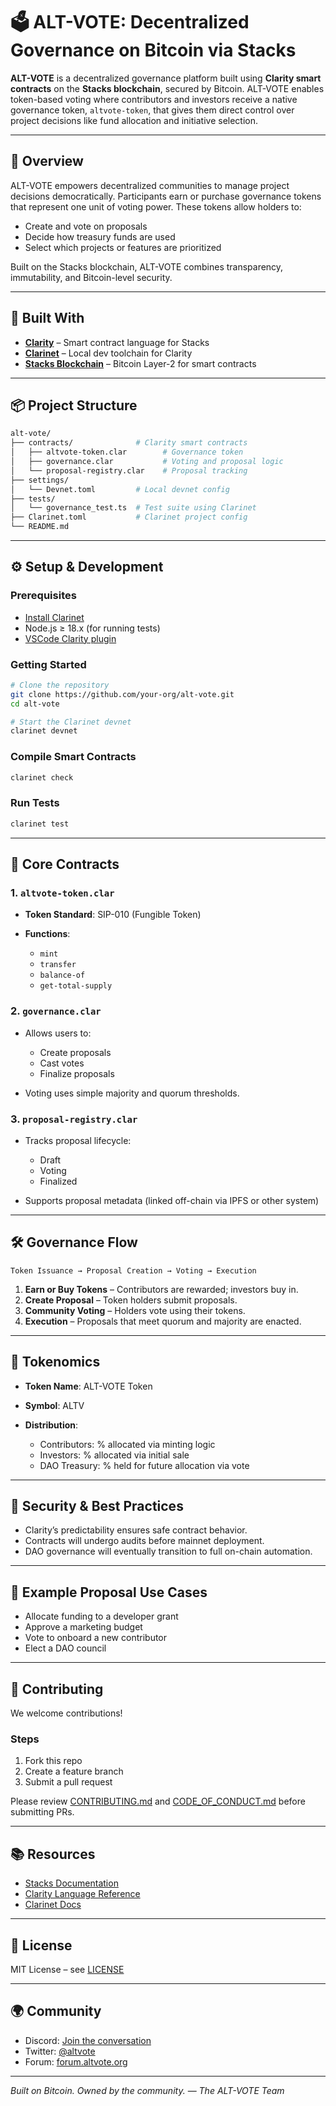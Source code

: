 # 🗳️ ALT-VOTE: Decentralized Governance on Bitcoin via Stacks

**ALT-VOTE** is a decentralized governance platform built using **Clarity smart contracts** on the **Stacks blockchain**, secured by Bitcoin. ALT-VOTE enables token-based voting where contributors and investors receive a native governance token, `altvote-token`, that gives them direct control over project decisions like fund allocation and initiative selection.

---

## 📘 Overview

ALT-VOTE empowers decentralized communities to manage project decisions democratically. Participants earn or purchase governance tokens that represent one unit of voting power. These tokens allow holders to:

* Create and vote on proposals
* Decide how treasury funds are used
* Select which projects or features are prioritized

Built on the Stacks blockchain, ALT-VOTE combines transparency, immutability, and Bitcoin-level security.

---

## 🧱 Built With

* **[Clarity](https://docs.stacks.co/docs/clarity-overview)** – Smart contract language for Stacks
* **[Clarinet](https://github.com/hirosystems/clarinet)** – Local dev toolchain for Clarity
* **[Stacks Blockchain](https://stacks.co/)** – Bitcoin Layer-2 for smart contracts

---

## 📦 Project Structure

```bash
alt-vote/
├── contracts/              # Clarity smart contracts
│   ├── altvote-token.clar        # Governance token
│   ├── governance.clar           # Voting and proposal logic
│   └── proposal-registry.clar    # Proposal tracking
├── settings/
│   └── Devnet.toml         # Local devnet config
├── tests/
│   └── governance_test.ts  # Test suite using Clarinet
├── Clarinet.toml           # Clarinet project config
└── README.md
```

---

## ⚙️ Setup & Development

### Prerequisites

* [Install Clarinet](https://docs.hiro.so/clarinet/getting-started/installation)
* Node.js ≥ 18.x (for running tests)
* [VSCode Clarity plugin](https://marketplace.visualstudio.com/items?itemName=hirosystems.clarity)

### Getting Started

```bash
# Clone the repository
git clone https://github.com/your-org/alt-vote.git
cd alt-vote

# Start the Clarinet devnet
clarinet devnet
```

### Compile Smart Contracts

```bash
clarinet check
```

### Run Tests

```bash
clarinet test
```

---

## 🧩 Core Contracts

### 1. `altvote-token.clar`

* **Token Standard**: SIP-010 (Fungible Token)
* **Functions**:

  * `mint`
  * `transfer`
  * `balance-of`
  * `get-total-supply`

### 2. `governance.clar`

* Allows users to:

  * Create proposals
  * Cast votes
  * Finalize proposals
* Voting uses simple majority and quorum thresholds.

### 3. `proposal-registry.clar`

* Tracks proposal lifecycle:

  * Draft
  * Voting
  * Finalized
* Supports proposal metadata (linked off-chain via IPFS or other system)

---

## 🛠 Governance Flow

```plaintext
Token Issuance → Proposal Creation → Voting → Execution
```

1. **Earn or Buy Tokens** – Contributors are rewarded; investors buy in.
2. **Create Proposal** – Token holders submit proposals.
3. **Community Voting** – Holders vote using their tokens.
4. **Execution** – Proposals that meet quorum and majority are enacted.

---

## 🧠 Tokenomics

* **Token Name**: ALT-VOTE Token
* **Symbol**: ALTV
* **Distribution**:

  * Contributors: % allocated via minting logic
  * Investors: % allocated via initial sale
  * DAO Treasury: % held for future allocation via vote

---

## 🔐 Security & Best Practices

* Clarity’s predictability ensures safe contract behavior.
* Contracts will undergo audits before mainnet deployment.
* DAO governance will eventually transition to full on-chain automation.

---

## 📄 Example Proposal Use Cases

* Allocate funding to a developer grant
* Approve a marketing budget
* Vote to onboard a new contributor
* Elect a DAO council

---

## 🤝 Contributing

We welcome contributions!

### Steps

1. Fork this repo
2. Create a feature branch
3. Submit a pull request

Please review [CONTRIBUTING.md](./CONTRIBUTING.md) and [CODE\_OF\_CONDUCT.md](./CODE_OF_CONDUCT.md) before submitting PRs.

---

## 📚 Resources

* [Stacks Documentation](https://docs.stacks.co/)
* [Clarity Language Reference](https://docs.stacks.co/docs/clarity-language)
* [Clarinet Docs](https://docs.hiro.so/clarinet/overview)

---

## 📝 License

MIT License – see [LICENSE](./LICENSE)

---

## 🌍 Community

* Discord: [Join the conversation](https://discord.gg/stacks)
* Twitter: [@altvote](https://twitter.com/altvote)
* Forum: [forum.altvote.org](https://forum.altvote.org)

---

*Built on Bitcoin. Owned by the community.*
— *The ALT-VOTE Team*
